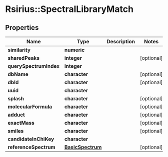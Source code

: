 # Rsirius::SpectralLibraryMatch



## Properties
Name | Type | Description | Notes
------------ | ------------- | ------------- | -------------
**similarity** | **numeric** |  | 
**sharedPeaks** | **integer** |  | [optional] 
**querySpectrumIndex** | **integer** |  | 
**dbName** | **character** |  | [optional] 
**dbId** | **character** |  | [optional] 
**uuid** | **character** |  | 
**splash** | **character** |  | [optional] 
**molecularFormula** | **character** |  | [optional] 
**adduct** | **character** |  | [optional] 
**exactMass** | **character** |  | [optional] 
**smiles** | **character** |  | [optional] 
**candidateInChiKey** | **character** |  | 
**referenceSpectrum** | [**BasicSpectrum**](BasicSpectrum.md) |  | [optional] 


